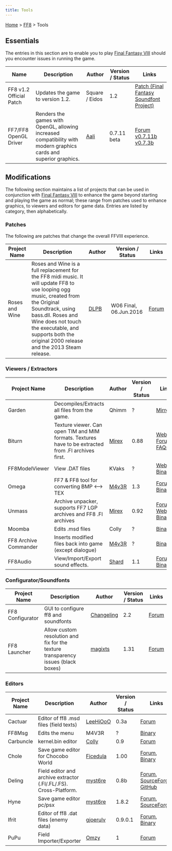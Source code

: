 ```yaml
---
title: Tools
---
```


[Home](../Main_Page.md) > [FF8](../FF8.md) > Tools

## Essentials

The entries in this section are to enable you to play [Final Fantasy VIII](../FF8.md) should you encounter issues in running the game.

| Name                    | Description                                                                                                       | Author                                                          | Version / Status | Links                                                                                                                                                                                         |
|-------------------------|-------------------------------------------------------------------------------------------------------------------|-----------------------------------------------------------------|------------------|-----------------------------------------------------------------------------------------------------------------------------------------------------------------------------------------------|
| FF8 v1.2 Official Patch | Updates the game to version 1.2.                                                                                  | Square / Eidos                                                  | 1.2              | [Patch (Final Fantasy Soundfont Project)](http://ffsf.aaron-kelley.net/patch.html)                                                                                                            |
| FF7/FF8 OpenGL Driver   | Renders the games with OpenGL, allowing increased compatibility with modern graphics cards and superior graphics. | [Aali](http://forums.qhimm.com/index.php?action=profile;u=2862) | 0.7.11 beta      | [Forum](http://forums.qhimm.com/index.php?topic=8306.0) [v0.7.11b](http://backup.ninjaloot.se/share/ff7_opengl-0.7.11b.zip) [v0.7.3b](http://backup.ninjaloot.se/share/ff7_opengl-0.7.3b.zip) |

## Modifications

The following section maintains a list of projects that can be used in conjunction with [Final Fantasy VIII](../FF8.md) to enhance the game beyond starting and playing the game as normal; these range from patches used to enhance graphics, to viewers and editors for game data. Entries are listed by category, then alphabetically.

### Patches

The following are patches that change the overall FFVIII experience.

| Project Name   | Description                                                                                                                                                                                                                                                                           | Author                                                          | Version / Status       | Links                                                    |
|----------------|---------------------------------------------------------------------------------------------------------------------------------------------------------------------------------------------------------------------------------------------------------------------------------------|-----------------------------------------------------------------|------------------------|----------------------------------------------------------|
| Roses and Wine | Roses and Wine is a full replacement for the FF8 midi music. It will update FF8 to use looping ogg music, created from the Original Soundtrack, using bass.dll. Roses and Wine does not touch the executable, and supports both the original 2000 release and the 2013 Steam release. | [DLPB](http://forums.qhimm.com/index.php?action=profile;u=6439) | W06 Final, 06.Jun.2016 | [Forum](http://forums.qhimm.com/index.php?topic=13715.0) |

### Viewers / Extractors

| Project Name          | Description                                                                                          | Author                                                            | Version / Status | Links                                                                                                                                                                                          |
|-----------------------|------------------------------------------------------------------------------------------------------|-------------------------------------------------------------------|------------------|------------------------------------------------------------------------------------------------------------------------------------------------------------------------------------------------|
| Garden                | Decompiles/Extracts all files from the game.                                                         | Qhimm                                                             | ?                | [Mirror](http://www.breck-mckye.com/final-fantasy-modding/Ficedula-Mirror/gardenalpha.zip)                                                                                                     |
| Biturn                | Texture viewer. Can open TIM and MIM formats. Textures have to be extracted from .FI archives first. | [Mirex](http://forums.qhimm.com/index.php?action=profile;u=171)   | 0.88             | [Website](http://mirex.mypage.sk/index.php?selected=1#Biturn), [Forum](http://forums.qhimm.com/index.php?topic=2819), [FAQs](http://mirex.mypage.sk/RNR/rnr.php?action=show_notes&parentid=97) |
| FF8ModelViewer        | View .DAT files                                                                                      | KVaks                                                             | ?                | [Website](http://kvaks.narod.ru/FF8Info.html), [Binary](http://kvaks.narod.ru/FF8Viewer/update2.rar)                                                                                           |
| Omega                 | FF7 & FF8 tool for converting BMP &lt;--&gt; TEX                                                     | [M4v3R](http://forums.qhimm.com/index.php?action=profile;u=496)   | 1.3              | [Forum](http://forums.qhimm.com/index.php?topic=3373.msg47176), [Binary](http://www.balamb.pl/qh/omega.7z)                                                                                     |
| Unmass                | Archive unpacker, supports FF7 LGP archives and FF8 .FI archives                                     | [Mirex](http://forums.qhimm.com/index.php?action=profile;u=171)   | 0.92             | [Forum](http://forums.qhimm.com/index.php?topic=6892.0), [Website](http://mirex.mypage.sk/index.php?selected=1#Unmass), [Binary](http://mirex.mypage.sk/FILES/unm_w092.rar)                    |
| Moomba                | Edits .msd files                                                                                     | Colly                                                             | ?                | [Binary](http://www.balamb.pl/qh/moomba.7z)                                                                                                                                                    |
| FF8 Archive Commander | Inserts modified files back into game (except dialogue)                                              | [M4v3R](http://forums.qhimm.com/index.php?action=profile;u=496)   | ?                | [Binary](http://www.balamb.pl/qh/ff8ac.7z)                                                                                                                                                     |
| FF8Audio              | View/Import/Export sound effects.                                                                    | [Shard](http://forums.qhimm.com/index.php?action=profile;u=22631) | 1.1              | [Forum](http://forums.qhimm.com/index.php?topic=14944.0) [Binary](http://www.mediafire.com/download/1gewfy3n80zs6h8/FF8Audio.7z)                                                               |

### Configurator/Soundfonts

| Project Name     | Description                                                                       | Author                                                                | Version / Status | Links                                                   |
|------------------|-----------------------------------------------------------------------------------|-----------------------------------------------------------------------|------------------|---------------------------------------------------------|
| FF8 Configurator | GUI to configure ff8 and soundfonts                                               | [Changeling](http://forums.qhimm.com/index.php?action=profile;u=1568) | 2.2              | [Forum](http://forums.qhimm.com/index.php?topic=5731.0) |
| FF8 Launcher     | Allow custom resolution and fix for the texture transparency issues (black boxes) | [magixts](http://forums.qhimm.com/index.php?action=profile;u=4090)    | 1.31             | [Forum](http://forums.qhimm.com/index.php?topic=7248.0) |

### Editors

| Project Name | Description                                                       | Author                                                              | Version / Status | Links                                                                                                                                                        |
|--------------|-------------------------------------------------------------------|---------------------------------------------------------------------|------------------|--------------------------------------------------------------------------------------------------------------------------------------------------------------|
| Cactuar      | Editor of ff8 .msd files (field texts)                            | [LeeHiOoO](http://forums.qhimm.com/index.php?action=profile;u=4850) | 0.3a             | [Forum](http://forums.qhimm.com/index.php?topic=8924.0)                                                                                                      |
| FF8Msg       | Edits the menu                                                    | M4V3R                                                               | ?                | [Binary](http://www.balamb.pl/qh/ff8msg.7z)                                                                                                                  |
| Carbuncle    | kernel.bin editor                                                 | [Colly](http://forums.qhimm.com/index.php?action=profile;u=1102)    | 0.9              | [Forum](http://forums.qhimm.com/index.php?topic=13599)                                                                                                       |
| Chole        | Save game editor for Chocobo World                                | [Ficedula](http://forums.qhimm.com/index.php?action=profile;u=68)   | 1.00             | [Forum](http://forums.qhimm.com/index.php?topic=14322), [Binary](http://www.breck-mckye.com/final-fantasy-modding/Ficedula-Mirror/chole100.zip)              |
| Deling       | Field editor and archive extractor (.FI/.FL/.FS). Cross-Platform. | [myst6re](http://forums.qhimm.com/index.php?action=profile;u=4778)  | 0.8b             | [Forum](http://forums.qhimm.com/index.php?topic=13050.0), [SourceForge](http://sourceforge.net/projects/deling/), [GitHub](http://github.com/myst6re/deling) |
| Hyne         | Save game editor pc/psx                                           | [myst6re](http://forums.qhimm.com/index.php?action=profile;u=4778)  | 1.8.2            | [Forum](http://forums.qhimm.com/index.php?topic=9713.0), [SourceForge](http://sourceforge.net/projects/hyne/)                                                |
| Ifrit        | Editor of ff8 .dat files (enemy data)                             | [gjoerulv](http://forums.qhimm.com/index.php?action=profile;u=3668) | 0.9.0.1          | [Forum](http://forums.qhimm.com/index.php?topic=8741.0), [Binary](http://www.mediafire.com/download.php?cgdccuuudrdgnr2)                                     |
| PuPu         | Field Importer/Exporter                                           | [Omzy](http://forums.qhimm.com/index.php?action=profile;u=8950)     | 1                | [Forum](http://forums.qhimm.com/index.php?topic=13444.0)                                                                                                     |
